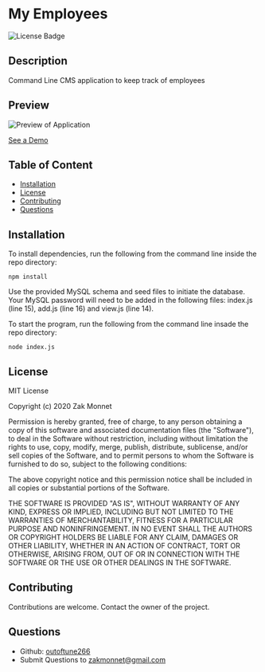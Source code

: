# My Employees
![License Badge](https://img.shields.io/badge/license-MIT-<green>)

## Description
Command Line CMS application to keep track of employees

## Preview
![Preview of Application](./assets/preview.gif)

[See a Demo](https://drive.google.com/file/d/1mvXcyVJiQKWJHvgn6-aZXds0yThjYTbD/view?usp=sharing)

        
## Table of Content
* [Installation](#installation)
* [License](#license)
* [Contributing](#contributing)
* [Questions](#questions)

## Installation
To install dependencies, run the following from the command line inside the repo directory:
```
npm install
```

Use the provided MySQL schema and seed files to initiate the database. Your MySQL password will need to be added in the following files: index.js (line 15), add.js (line 16) and view.js (line 14).

To start the program, run the following from the command line insade the repo directory:
```
node index.js
```

## License
MIT License

Copyright (c) 2020 Zak Monnet
                
Permission is hereby granted, free of charge, to any person obtaining a copy
of this software and associated documentation files (the "Software"), to deal
in the Software without restriction, including without limitation the rights
to use, copy, modify, merge, publish, distribute, sublicense, and/or sell
copies of the Software, and to permit persons to whom the Software is 
furnished to do so, subject to the following conditions:
                
The above copyright notice and this permission notice shall be included in all
copies or substantial portions of the Software.
                
THE SOFTWARE IS PROVIDED "AS IS", WITHOUT WARRANTY OF ANY KIND, EXPRESS OR
IMPLIED, INCLUDING BUT NOT LIMITED TO THE WARRANTIES OF MERCHANTABILITY,
FITNESS FOR A PARTICULAR PURPOSE AND NONINFRINGEMENT. IN NO EVENT SHALL THE
AUTHORS OR COPYRIGHT HOLDERS BE LIABLE FOR ANY CLAIM, DAMAGES OR OTHER
LIABILITY, WHETHER IN AN ACTION OF CONTRACT, TORT OR OTHERWISE, ARISING FROM,
OUT OF OR IN CONNECTION WITH THE SOFTWARE OR THE USE OR OTHER DEALINGS IN THE
SOFTWARE.

## Contributing
Contributions are welcome. Contact the owner of the project.

## Questions
* Github: [outoftune266](http://githumb.com/outoftune266)
* Submit Questions to [zakmonnet@gmail.com](zakmonnet@gmail.com)